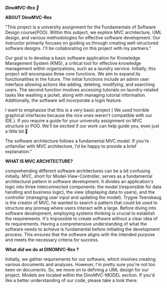 ***DinoMVC-Rex 🦖***

**ABOUT DinoMVC-Rex**

"This project is a university assignment for the Fundamentals of Software Design course(POO). Within this subject, we explore MVC architecture, UML design, and various methodologies for effective software development.
Our instructor primarily focuses on guiding us through creating well-structured software designs. I'll be collaborating on this project with my partners."

Our goal is to develop a basic software application for Knowledge Management System (KMS), a critical tool for effective knowledge management within organizations, such as a laundry service.
Initially, this project will encompass three core functions. We aim to expand its functionalities in the future. The initial functions include an admin user interface allowing actions like adding, deleting, modifying, and searching users. 
The second function involves accessing tutorials on laundry-related tasks like washing a jacket, along with managing tutorial information. Additionally, the software will incorporate a login feature.

I want to emphasize that this is a very basic project ( We used horrible graphical interfaces because the nice ones weren't compatible with our IDE.). If you require a guide for your university assignment on MVC structure or POO. 
We'll be excited if our work can help guide you, even just a little bit.🤪

The software architecture follows a fundamental MVC model. If you're unfamiliar with MVC architecture, I'd be happy to provide a brief explanation."

**WHAT IS MVC ARCHITECTURE?**

comprehending different software architectures can be a bit confusing initially. MVC, short for Model-View-Controller, serves as a fundamental architectural pattern in software development. 
It divides an application's logic into three interconnected components: the model (responsible for data handling and business logic), the view (displaying data to users), and the controller (managing user input and updating the model). 
Trygve Teenskaug is the creator of MVC, he wanted to search a pattern that could be used to structure any promag where users interact with a large. Before diving into software development, employing systems thinking is crucial to establish the requirements.
It's impossible to create software without a clear idea of its requirements. Having a comprehensive understanding of what the software needs to achieve is fundamental before initiating the development process. 
This ensures that the software aligns with the intended purpose and meets the necessary criteria for success.

**What did we do at DINOMVC-Rex ?**

Initially, we gather requirements for our software, which involves creating various documents and analyses. However, I'm pretty sure you're not too keen on documents.
So, we move on to defining a UML design for our project. Models are located within the DinoMVC-MODEL section. If you'd like a better understanding of our code, please take a look there.

